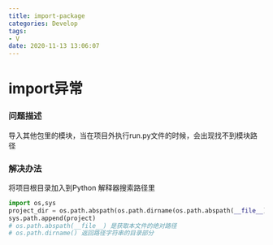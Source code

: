 ```yaml
---
title: import-package
categories: Develop
tags: 
- V
date: 2020-11-13 13:06:07
---
```


# import异常

### 问题描述

导入其他包里的模块，当在项目外执行run.py文件的时候，会出现找不到模块路径

### 解决办法

将项目根目录加入到Python 解释器搜索路径里

```python
import os,sys
project_dir = os.path.abspath(os.path.dirname(os.path.abspath(__file__)))
sys.path.append(project)
# os.path.abspath(__file__) 是获取本文件的绝对路径
# os.path.dirname() 返回路径字符串的目录部分
```

